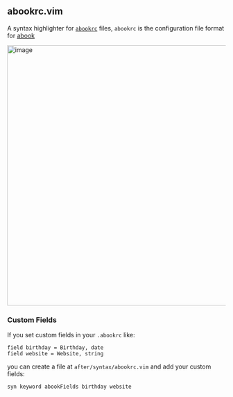 ## abookrc.vim

A syntax highlighter for [`abookrc`](https://linux.die.net/man/5/abookrc) files, `abookrc` is the configuration file format for [abook](https://abook.sourceforge.io/)

<img width="600" alt="image" src="https://github.com/user-attachments/assets/06900b1e-3e45-430e-8b4e-593b0bba109f" />

### Custom Fields

If you set custom fields in your `.abookrc` like:

```
field birthday = Birthday, date
field website = Website, string
```

you can create a file at `after/syntax/abookrc.vim` and add your custom fields:

```vim
syn keyword abookFields birthday website
```
